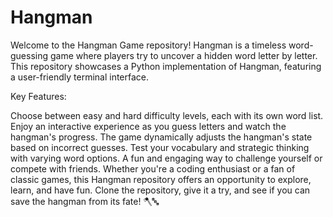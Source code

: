# Hangman
 
Welcome to the Hangman Game repository! Hangman is a timeless word-guessing game where players try to uncover a hidden word letter by letter. This repository showcases a Python implementation of Hangman, featuring a user-friendly terminal interface.

Key Features:

Choose between easy and hard difficulty levels, each with its own word list.
Enjoy an interactive experience as you guess letters and watch the hangman's progress.
The game dynamically adjusts the hangman's state based on incorrect guesses.
Test your vocabulary and strategic thinking with varying word options.
A fun and engaging way to challenge yourself or compete with friends.
Whether you're a coding enthusiast or a fan of classic games, this Hangman repository offers an opportunity to explore, learn, and have fun. Clone the repository, give it a try, and see if you can save the hangman from its fate! 🪓🔤

